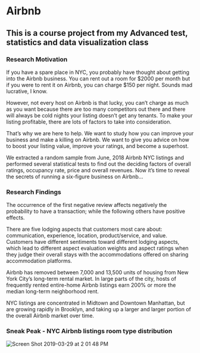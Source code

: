 # Airbnb

## This is a course project from my Advanced test, statistics and data visualization class

### Research Motivation
If you have a spare place in NYC, you probably have thought about getting into the Airbnb business. You can rent out a room for $2000 per month but if you were to rent it on Airbnb, you can charge $150 per night. Sounds mad lucrative, I know. 

However, not every host on Airbnb is that lucky, you can’t charge as much as you want because there are too many competitors out there and there will always be cold nights your listing doesn’t get any tenants. To make your listing profitable, there are lots of factors to take into consideration. 

That’s why we are here to help. We want to study how you can improve your business and make a killing on Airbnb. We want to give you advice on how to boost your listing value, improve your ratings, and become a superhost.

We extracted a random sample from June, 2018 Airbnb NYC listings and performed several statistical tests to find out the deciding factors of overall ratings, occupancy rate, price and overall revenues. Now it’s time to reveal the secrets of running a six-figure business on Airbnb...

### Research Findings
The occurrence of the first negative review affects negatively the probability to have a transaction; while the following others have positive effects.

There are five lodging aspects that customers most care about: communication, experience, location, product/service, and value. Customers have different sentiments toward different lodging aspects, which lead to different aspect evaluation weights and aspect ratings when they judge their overall stays with the accommodations offered on sharing accommodation platforms.

Airbnb has removed between 7,000 and 13,500 units of housing from New York City’s long-term rental market. In large parts of the city, hosts of frequently rented entire-home Airbnb listings earn 200% or more the median long-term neighborhood rent.

NYC listings are concentrated in Midtown and Downtown Manhattan, but are growing rapidly in Brooklyn, and taking up a larger and larger portion of the overall Airbnb market over time. 

### Sneak Peak - NYC Airbnb listings room type distribution
![Screen Shot 2019-03-29 at 2 01 48 PM](https://user-images.githubusercontent.com/47506446/55253509-e759bc80-522b-11e9-8c3c-e624a8cd703e.png)

